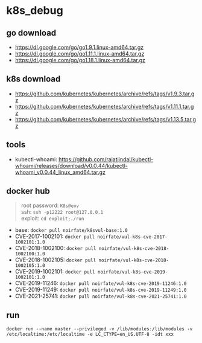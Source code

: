 # k8s_debug

## go download
- <https://dl.google.com/go/go1.9.1.linux-amd64.tar.gz>
- <https://dl.google.com/go/go1.11.1.linux-amd64.tar.gz>
- <https://dl.google.com/go/go1.18.1.linux-amd64.tar.gz>

## k8s download
- <https://github.com/kubernetes/kubernetes/archive/refs/tags/v1.9.3.tar.gz>
- <https://github.com/kubernetes/kubernetes/archive/refs/tags/v1.11.1.tar.gz>
- <https://github.com/kubernetes/kubernetes/archive/refs/tags/v1.13.5.tar.gz>

## tools
- kubectl-whoami: <https://github.com/rajatjindal/kubectl-whoami/releases/download/v0.0.44/kubectl-whoami_v0.0.44_linux_amd64.tar.gz>

## docker hub
> root password: `K8s@env`<br>
> ssh: `ssh -p12222 root@127.0.0.1`<br>
> exploit: `cd exploit;./run`<br>

- base: `docker pull noirfate/k8svul-base:1.0`
- CVE-2017-1002101: `docker pull noirfate/vul-k8s-cve-2017-1002101:1.0`
- CVE-2018-1002100: `docker pull noirfate/vul-k8s-cve-2018-1002100:1.0`
- CVE-2018-1002105: `docker pull noirfate/vul-k8s-cve-2018-1002105:1.0`
- CVE-2019-1002101: `docker pull noirfate/vul-k8s-cve-2019-1002101:1.0`
- CVE-2019-11246: `docker pull noirfate/vul-k8s-cve-2019-11246:1.0`
- CVE-2019-11249: `docker pull noirfate/vul-k8s-cve-2019-11249:1.0`
- CVE-2021-25741: `docker pull noirfate/vul-k8s-cve-2021-25741:1.0`

## run
```
docker run --name master --privileged -v /lib/modules:/lib/modules -v /etc/localtime:/etc/localtime -e LC_CTYPE=en_US.UTF-8 -idt xxx
```